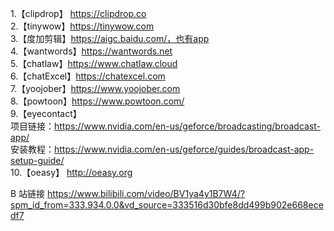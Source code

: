 1.【clipdrop】 https://clipdrop.co  
2.【tinywow】https://tinywow.com  
3.【度加剪辑】https://aigc.baidu.com/，也有app  
4.【wantwords】https://wantwords.net  
5.【chatlaw】https://www.chatlaw.cloud  
6.【chatExcel】https://chatexcel.com  
7.【yoojober】https://www.yoojober.com  
8.【powtoon】https://www.powtoon.com/  
9.【eyecontact】  
项目链接：https://www.nvidia.com/en-us/geforce/broadcasting/broadcast-app/  
安装教程：https://www.nvidia.com/en-us/geforce/guides/broadcast-app-setup-guide/  
10.【oeasy】 http://oeasy.org

B 站链接 https://www.bilibili.com/video/BV1ya4y1B7W4/?spm_id_from=333.934.0.0&vd_source=333516d30bfe8dd499b902e668ecedf7